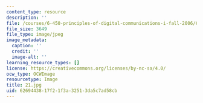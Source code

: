 ```yaml
---
content_type: resource
description: ''
file: /courses/6-450-principles-of-digital-communications-i-fall-2006/6269443817f21f3a32513da5c7ad58cb_21.jpg
file_size: 3649
file_type: image/jpeg
image_metadata:
  caption: ''
  credit: ''
  image-alt: ''
learning_resource_types: []
license: https://creativecommons.org/licenses/by-nc-sa/4.0/
ocw_type: OCWImage
resourcetype: Image
title: 21.jpg
uid: 62694438-17f2-1f3a-3251-3da5c7ad58cb
---
```


